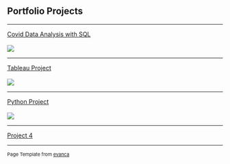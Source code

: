## Portfolio Projects

---

[Covid Data Analysis with SQL](sql_project.md)
<br><br>
<img src="images/dummy_thumbnail.jpg?raw=true"/>

---
[Tableau Project](/pdf/sample_presentation.pdf)
<br><br>
<img src="images/dummy_thumbnail.jpg?raw=true"/>

---
[Python Project](http://example.com/)
<br><br>
<img src="images/dummy_thumbnail.jpg?raw=true"/>

---

[Project 4](sample_page.md)


---

<p style="font-size:11px">Page Template from <a href="https://github.com/evanca/quick-portfolio">evanca</a></p>
<!-- Remove above link if you don't want to attibute -->
